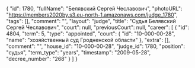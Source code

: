 {
    "id": 1780,
    "fullName": "Белявский Сергей Чеславович",
    "photoURL": "https://members2020by.s3.eu-north-1.amazonaws.com/judge_1780",
    "tags": [],
    "comment": "",
    "layout": "judge",
    "title": "Судья Белявский Сергей Чеславович",
    "court": null,
    "previousCourt": null,
    "career": [
        {
            "id": 4804,
            "term": 5,
            "type": "appointed",
            "court": {
                "id": "10-000-00-28",
                "name": "хозяйственный суд Гродненской области"
            },
            "extra": [],
            "comment": "",
            "house_id": "10-000-00-28",
            "judge_id": 1780,
            "position": "судья",
            "term_type": "years",
            "timestamp": "2009-05-28",
            "decree_number": "268"
        }
    ]
}